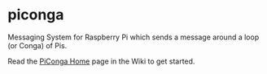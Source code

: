 piconga
=======

Messaging System for Raspberry Pi which sends a message around a loop (or Conga) of Pis.

Read the [PiConga Home](/wiki/PiConga-Home) page in the Wiki to get started. 
